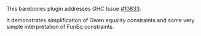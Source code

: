 This barebones plugin addresses GHC Issue
[#10833](https://gitlab.haskell.org/ghc/ghc/issues/10833).

It demonstrates simplification of Given equality constraints and some
very simple interpretation of FunEq constraints.
